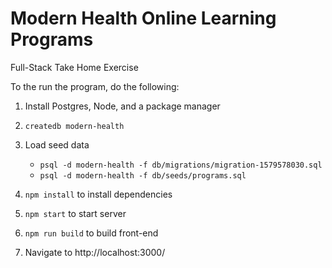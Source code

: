 # Modern Health Online Learning Programs

Full-Stack Take Home Exercise 

To the run the program, do the following: 

1. Install Postgres, Node, and a package manager 
2. `createdb modern-health`

3. Load seed data
	- `psql -d modern-health -f db/migrations/migration-1579578030.sql`
	- `psql -d modern-health -f db/seeds/programs.sql`

4. `npm install` to install dependencies 

5. `npm start` to start server

6. `npm run build` to build front-end

7. Navigate to http://localhost:3000/